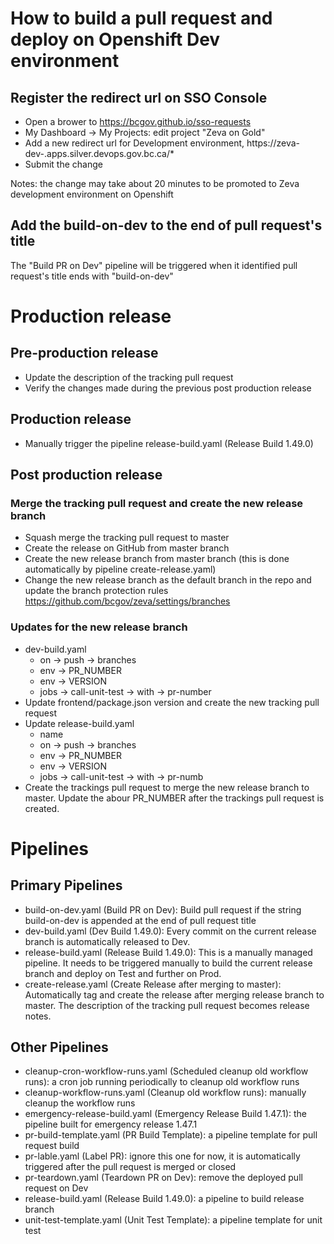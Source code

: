 # How to build a pull request and deploy on Openshift Dev environment

## Register the redirect url on SSO Console

* Open a brower to https://bcgov.github.io/sso-requests
* My Dashboard -> My Projects: edit project "Zeva on Gold"
* Add a new redirect url for Development environment, https://zeva-dev-<pr number>.apps.silver.devops.gov.bc.ca/*
* Submit the change

Notes: the change may take about 20 minutes to be promoted to Zeva development environment on Openshift

## Add the build-on-dev to the end of pull request's title

The "Build PR on Dev" pipeline will be triggered when it identified pull request's title ends with "build-on-dev"

# Production release

## Pre-production release

* Update the description of the tracking pull request
* Verify the changes made during the previous post production release

## Production release

* Manually trigger the pipeline release-build.yaml (Release Build 1.49.0)

## Post production release

### Merge the tracking pull request and create the new release branch

* Squash merge the tracking pull request to master
* Create the release on GitHub from master branch
* Create the new release branch from master branch (this is done automatically by pipeline create-release.yaml)
* Change the new release branch as the default branch in the repo and update the branch protection rules https://github.com/bcgov/zeva/settings/branches

### Updates for the new release branch

* dev-build.yaml 
  * on -> push -> branches
  * env -> PR_NUMBER
  * env -> VERSION
  * jobs -> call-unit-test -> with -> pr-number
* Update frontend/package.json version and create the new tracking pull request
* Update release-build.yaml
  * name
  * on -> push -> branches
  * env -> PR_NUMBER
  * env -> VERSION
  * jobs -> call-unit-test -> with -> pr-numb
* Create the trackings pull request to merge the new release branch to master. Update the abour PR_NUMBER after the trackings pull request is created.

# Pipelines

## Primary Pipelines

* build-on-dev.yaml (Build PR on Dev): Build pull request if the string build-on-dev is appended at the end of pull request title
* dev-build.yaml (Dev Build 1.49.0): Every commit on the current release branch is automatically released to Dev.
* release-build.yaml (Release Build 1.49.0): This is a manually managed pipeline. It needs to be triggered manually to build the current release branch and deploy on Test and further on Prod.
* create-release.yaml (Create Release after merging to master): Automatically tag and create the release after merging release branch to master. The description of the tracking pull request becomes release notes.

## Other Pipelines

* cleanup-cron-workflow-runs.yaml (Scheduled cleanup old workflow runs): a cron job running periodically to cleanup old workflow runs
* cleanup-workflow-runs.yaml (Cleanup old workflow runs): manually cleanup the workflow runs
* emergency-release-build.yaml (Emergency Release Build 1.47.1): the pipeline built for emergency release 1.47.1
* pr-build-template.yaml (PR Build Template): a pipeline template for pull request build
* pr-lable.yaml (Label PR): ignore this one for now, it is automatically triggered after the pull request is merged or closed
* pr-teardown.yaml (Teardown PR on Dev): remove the deployed pull request on Dev
* release-build.yaml (Release Build 1.49.0): a pipeline to build release branch
* unit-test-template.yaml (Unit Test Template): a pipeline template for unit test
